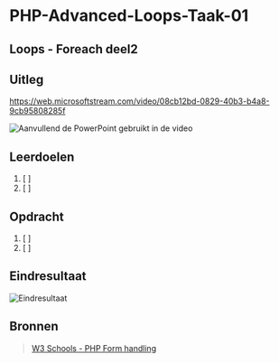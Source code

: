 # PHP-Advanced-Loops-Taak-01


## Loops - Foreach deel2


## Uitleg

https://web.microsoftstream.com/video/08cb12bd-0829-40b3-b4a8-9cb95808285f

![Aanvullend de PowerPoint gebruikt in de video]()

## Leerdoelen

1. [ ]
2. [ ]

## Opdracht

1. [ ]
2. [ ]

## Eindresultaat

![Eindresultaat]()

## Bronnen
> [W3 Schools - PHP Form handling]()

